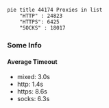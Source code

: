
```mermaid
pie title 44174 Proxies in list
    "HTTP" : 24823
    "HTTPS": 6425
    "SOCKS" : 18017
```

### Some Info
#### Average Timeout

- mixed: 3.0s
- http: 1.4s
- https: 8.6s
- socks: 6.3s